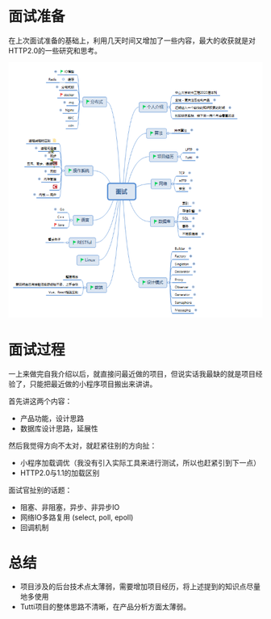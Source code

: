 # 面试准备

在上次面试准备的基础上，利用几天时间又增加了一些内容，最大的收获就是对HTTP2.0的一些研究和思考。

![准备内容](2.png)

# 面试过程

一上来做完自我介绍以后，就直接问最近做的项目，但说实话我最缺的就是项目经验了，只能把最近做的小程序项目搬出来讲讲。

首先讲这两个内容：

- 产品功能，设计思路
- 数据库设计思路，延展性

然后我觉得方向不太对，就赶紧往别的方向扯：

- 小程序加载调优（我没有引入实际工具来进行测试，所以也赶紧引到下一点）
- HTTP2.0与1.1的加载区别

面试官扯别的话题：

- 阻塞、非阻塞，异步、非异步IO
- 网络IO多路复用 (select, poll, epoll)
- 回调机制

# 总结

- 项目涉及的后台技术点太薄弱，需要增加项目经历，将上述提到的知识点尽量地多使用
- Tutti项目的整体思路不清晰，在产品分析方面太薄弱。